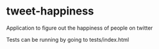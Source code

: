 tweet-happiness
===============

Application to figure out the happiness of people on twitter

Tests can be running by going to tests/index.html
